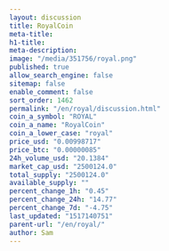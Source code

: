 ```yaml
---
layout: discussion
title: RoyalCoin
meta-title: 
h1-title: 
meta-description: 
image: "/media/351756/royal.png"
published: true
allow_search_engine: false
sitemap: false
enable_comment: false
sort_order: 1462
permalink: "/en/royal/discussion.html"
coin_a_symbol: "ROYAL"
coin_a_name: "RoyalCoin"
coin_a_lower_case: "royal"
price_usd: "0.00998717"
price_btc: "0.00000085"
24h_volume_usd: "20.1384"
market_cap_usd: "2500124.0"
total_supply: "2500124.0"
available_supply: ""
percent_change_1h: "0.45"
percent_change_24h: "14.77"
percent_change_7d: "-4.75"
last_updated: "1517140751"
parent-url: "/en/royal/"
author: Sam
---
```


